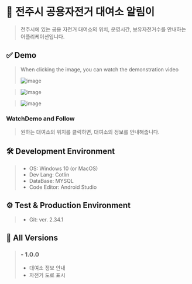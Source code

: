 # 🚩 전주시 공용자전거 대여소 알림이
> 전주시에 있는 공용 자전거 대여소의 위치, 운영시간, 보유자전거수를 안내하는 어플리케이션입니다.
>
## ✅ Demo
> When clicking the image, you can watch the demonstration video
>
>![image](https://github.com/brixno/db/assets/104503792/3036341c-8018-4468-ad5c-b6784a1a0d0a)

>![image](https://github.com/brixno/db/assets/104503792/3e9746f2-7c5f-47b8-a26c-9334357f4818)

>![image](https://github.com/brixno/db/assets/104503792/f8979eda-6299-426d-b736-17887fe51952)


### WatchDemo and Follow
>
> 원하는 대여소의 위치를 클릭하면, 대여소의 정보를 안내해줍니다.
> 
## 🛠 Development Environment
> - OS: Windows 10 (or MacOS)
> - Dev Lang: Cotlin
> - DataBase: MYSQL
> - Code Editor: Android Studio

## ⚙ Test & Production Environment
> - Git: ver. 2.34.1


## 🌈 All Versions
> ### - 1.0.0
> - 대여소 정보 안내
> - 자전거 도로 표시
>
#
